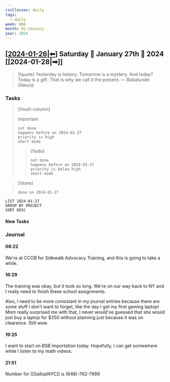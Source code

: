 ```yaml
---
cssClasses: daily
tags:
  - daily
week: W04
month: 01-January
year: 2024
---
```


## [[2024-01-26|⬅]] Saturday 🔹 January 27th 🔹 2024 [[2024-01-28|➡]]

> [!quote] Yesterday is history. Tomorrow is a mystery. And today? Today is a gift. That is why we call it the present.
> — Babatunde Olatunji

### Tasks

> [!multi-column]
> 
> > [!important]
> > ```tasks
> > not done
> > happens before on 2024-01-27
> > priority is high
> > short mode
> > ```
> 
> > [!todo]
> > ```tasks
> > not done
> > happens before on 2024-01-27
> > priority is below high
> > short mode
> > ```

> [!done]
> ```tasks
> done on 2024-01-27
> ```

```toggl
LIST 2024-01-27
GROUP BY PROJECT
SORT DESC
```

#### New Tasks

### Journal

#### 08:22

We're at CCOB for Sidewalk Advocacy Training, and this is going to take a while.

#### 16:29

The training was okay, but it took so long. We're on our way back to NY and I really need to finish these school assignments.

Also, I need to be more consistant in my journal entries because there are some stuff I don't want to forget, like the day I got my first gaming laptop! Mom really surprised me with that, I never would've guessed that she would just buy a laptop for $350 without planning just because it was on clearance. Still wow.


#### 19:25

I want to start on BSB importation today. Hopefully, I can get somewhere while I listen to my math videos.

#### 21:51

Number for [[GallopNYC]] is (646)-762-7999

[//begin]: # "Autogenerated link references for markdown compatibility"
[2024-01-26|⬅]: 2024-01-26 "2024-01-26"
[//end]: # "Autogenerated link references"